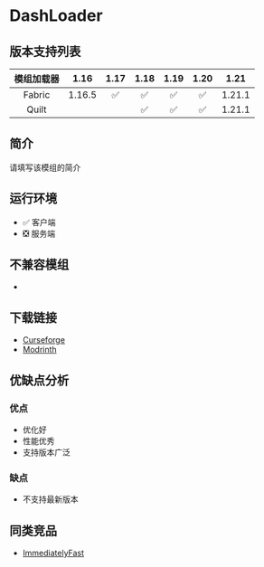 # DashLoader

## 版本支持列表

|模组加载器|1.16|1.17|1.18|1.19|1.20|1.21|
|:-:|:-:|:-:|:-:|:-:|:-:|:-:|
|Fabric|1.16.5|✅|✅|✅|✅|1.21.1|
|Quilt|||✅|✅|✅|1.21.1|


## 简介

请填写该模组的简介

## 运行环境

- ✅ 客户端
- ❎ 服务端

## 不兼容模组

-

## 下载链接

- [Curseforge](https://www.curseforge.com/minecraft/mc-mods/dashloader)
- [Modrinth](https://modrinth.com/mod/dashloader)

## 优缺点分析

### 优点

- 优化好
- 性能优秀
- 支持版本广泛

### 缺点

- 不支持最新版本

## 同类竞品

- [ImmediatelyFast](/mod/immediatelyfast.md)

<Giscus />
